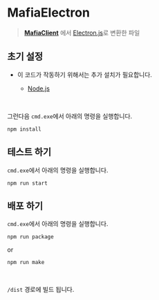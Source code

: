 # MafiaElectron

> [**MafiaClient**](../MafiaClient/) 에서 [Electron.js](https://www.electronjs.org/)로 변환한 파일


## 초기 설정

* 이 코드가 작동하기 위해서는 추가 설치가 필요합니다.


  - [Node.js](https://nodejs.org/)

</br>

그런다음 `cmd.exe`에서 아래의 명령을 실행합니다.
```
npm install
```

## 테스트 하기
`cmd.exe`에서 아래의 명령을 실행합니다.
```
npm run start
```

## 배포 하기
`cmd.exe`에서 아래의 명령을 실행합니다.
```
npm run package
```
or
```
npm run make
```
</br>

``/dist`` 경로에 빌드 됩니다.
